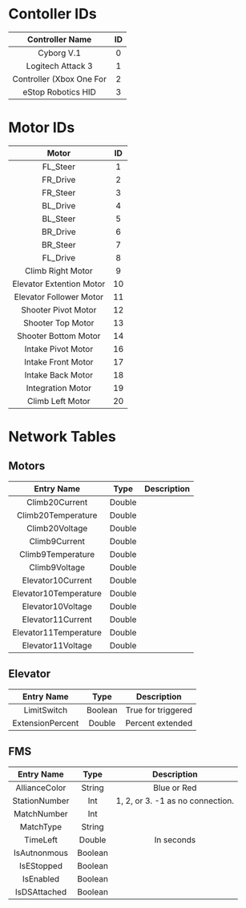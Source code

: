 # Contoller IDs
|  Controller Name | ID |
|:----------------:|:--:|
| Cyborg V.1 | 0 |
| Logitech Attack 3| 1 |
| Controller (Xbox One For | 2 |
| eStop Robotics HID | 3 |
# Motor IDs
|  Motor  | ID |
|:-------:|:--:|
| FL_Steer | 1 |
| FR_Drive | 2 |
| FR_Steer | 3 |
| BL_Drive | 4 |
| BL_Steer | 5 |
| BR_Drive | 6 |
| BR_Steer | 7 |
| FL_Drive | 8 |
| Climb Right Motor| 9 |
| Elevator Extention Motor | 10 |
| Elevator Follower Motor | 11 |
| Shooter Pivot Motor | 12 |
| Shooter Top Motor | 13 |
| Shooter Bottom Motor | 14 |
| Intake Pivot Motor | 16 |
| Intake Front Motor | 17 |
| Intake Back Motor | 18 |
| Integration Motor | 19 |
| Climb Left Motor | 20 |

# Network Tables
## Motors
| Entry Name | Type | Description |
|:----------:|:----:|:-----------:|
| Climb20Current | Double | |
| Climb20Temperature | Double | |
| Climb20Voltage | Double | |
| Climb9Current | Double | |
| Climb9Temperature | Double | |
| Climb9Voltage | Double | |
| Elevator10Current | Double | |
| Elevator10Temperature| Double | |
| Elevator10Voltage | Double | |
| Elevator11Current | Double | |
| Elevator11Temperature| Double | |
| Elevator11Voltage | Double | |
## Elevator
| Entry Name | Type | Description |
|:----------:|:----:|:-----------:|
| LimitSwitch | Boolean | True for triggered |
| ExtensionPercent | Double | Percent extended |
## FMS
| Entry Name | Type | Description |
|:----------:|:----:|:-----------:|
| AllianceColor | String | Blue or Red |
| StationNumber | Int | 1, 2, or 3. -1 as no connection. |
| MatchNumber | Int | |
| MatchType | String | |
| TimeLeft | Double | In seconds |
| IsAutnonmous | Boolean | |
| IsEStopped | Boolean | |
| IsEnabled | Boolean | |
| IsDSAttached | Boolean | |